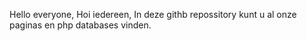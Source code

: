 Hello everyone,
Hoi iedereen,
In deze githb repossitory kunt u al onze paginas en php databases vinden.
